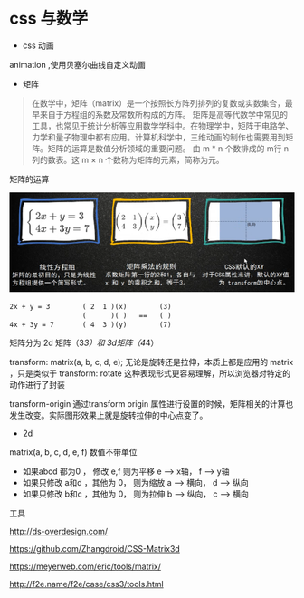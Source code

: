 # css 与数学

- css 动画  

animation ,使用贝塞尔曲线自定义动画

- 矩阵

> 在数学中，矩阵（matrix）是一个按照长方阵列排列的复数或实数集合，最早来自于方程组的系数及常数所构成的方阵。
矩阵是高等代数学中常见的工具，也常见于统计分析等应用数学学科中。在物理学中，矩阵于电路学、力学和量子物理中都有应用。计算机科学中，三维动画的制作也需要用到矩阵。矩阵的运算是数值分析领域的重要问题。 由 m * n 个数排成的 m行 n列的数表。这 m × n 个数称为矩阵的元素，简称为元。 

矩阵的运算

![矩阵运算](../imgs/matrix.png)

```
2x + y = 3        ( 2  1 )(x)        (3)
                  (      )( )   ==   ( )
4x + 3y = 7       ( 4  3 )(y)        (7)

```

矩阵分为 2d 矩阵（3*3）和 3d矩阵（4*4）

transform: matrix(a, b, c, d, e);
无论是旋转还是拉伸，本质上都是应用的 matrix ，只是类似于 transform: rotate 这种表现形式更容易理解，所以浏览器对特定的动作进行了封装

transform-origin
通过transform origin 属性进行设置的时候，矩阵相关的计算也发生改变。实际图形效果上就是旋转拉伸的中心点变了。 

- 2d

matrix(a, b, c, d, e, f)  数值不带单位

- 如果abcd 都为0 ， 修改 e,f 则为平移  e --> x轴， f --> y轴
- 如果只修改 a和d ，其他为 0， 则为缩放  a --> 横向， d --> 纵向
- 如果只修改 b和c ，其他为 0， 则为拉伸  b --> 纵向， c --> 横向

工具

http://ds-overdesign.com/

https://github.com/Zhangdroid/CSS-Matrix3d

https://meyerweb.com/eric/tools/matrix/

http://f2e.name/f2e/case/css3/tools.html

 